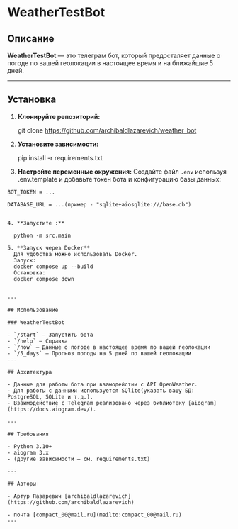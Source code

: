 # WeatherTestBot

## Описание

**WeatherTestBot** — это телеграм бот, который предосталяет данные о погоде по вашей геолокации в настоящее время и на ближайшие 5 дней.

---

## Установка

1. **Клонируйте репозиторий:**

    git clone https://github.com/archibaldlazarevich/weather_bot


2. **Установите зависимости:**

    pip install -r requirements.txt

3. **Настройте переменные окружения:**
  Создайте файл `.env` используя .env.template и добавьте токен бота и конфигурацию базы данных:
  ```
  BOT_TOKEN = ...

  DATABASE_URL = ...(пример - "sqlite+aiosqlite:///base.db")


4. **Запустите :**
    
    python -m src.main
    
5. **Запуск через Docker**
    Для удобства можно использовать Docker. 
    Запуск:
    docker compose up --build
    Остановка:
    docker compose down


---

## Использование

### WeatherTestBot

- `/start` — Запустить бота
- `/help` — Справка
- `/now` — Данные о погоде в настоящее время по вашей геолокации
- `/5_days` — Прогноз погоды на 5 дней по вашей геолокации
---

## Архитектура

- Данные для работы бота при взамодейстии с API OpenWeather.
- Для работы с данными используется SQlite(указать вашу БД: PostgreSQL, SQLite и т.д.).
- Взаимодействие с Telegram реализовано через библиотеку [aiogram](https://docs.aiogram.dev/).

---

## Требования

- Python 3.10+
- aiogram 3.x
- (другие зависимости — см. requirements.txt)

---

## Авторы

- Артур Лазаревич [archibaldlazarevich](https://github.com/archibaldlazarevich)

- почта [compact_00@mail.ru](mailto:compact_00@mail.ru)
---


